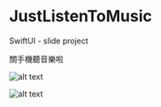 # JustListenToMusic

SwiftUI - slide project

關手機聽音樂啦

![alt text](https://user-images.githubusercontent.com/5180219/128488019-3dc109ec-0b7c-44c4-adee-3a4d9521db07.png)

![alt text](https://user-images.githubusercontent.com/5180219/128488534-312ab29b-1d39-495f-874d-e58891c0f36c.png)
